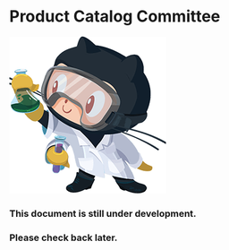 Product Catalog Committee
=========================

![See the source image](media/6afe0fa58fc08288fb1b03c6b5eb0813.png)

### This document is still under development.

### Please check back later.
